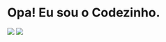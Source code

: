 # Opa! Eu sou o Codezinho.

<div> 
  <a href="https://www.youtube.com/channel/UCyejoKntoiVb5z2Da0sYqkA" target="_blank"><img src="https://img.shields.io/badge/YouTube-FF0000?style=for-the-badge&logo=youtube&logoColor=white" target="_blank"></a>
  <a href="https://www.instagram.com/code_zinhoo/"target="_blank"><img src="https://img.shields.io/badge/-Instagram-%23E4405F?style=for-the-badge&logo=instagram&logoColor=white" target="_blank"></a>
</div>
